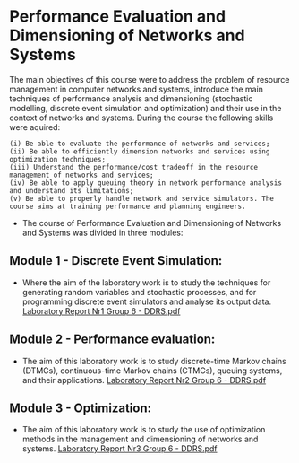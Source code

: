 # Performance Evaluation and Dimensioning of Networks and Systems

The main objectives of this course were to address the problem of resource management in computer networks and systems, introduce the main techniques of performance analysis and dimensioning (stochastic modelling, discrete event simulation and optimization) and their use in the context of networks and systems. During the course the following skills were aquired: 
    
    (i) Be able to evaluate the performance of networks and services; 
    (ii) Be able to efficiently dimension networks and services using optimization techniques; 
    (iii) Understand the performance/cost tradeoff in the resource management of networks and services; 
    (iv) Be able to apply queuing theory in network performance analysis and understand its limitations; 
    (v) Be able to properly handle network and service simulators. The course aims at training performance and planning engineers.
    
* The course of Performance Evaluation and Dimensioning of Networks and Systems was divided in three modules:

## Module 1 - Discrete Event Simulation:
* Where the aim of the laboratory work is to study the techniques for generating random variables and stochastic processes, and for programming discrete event simulators and analyse its output data. [Laboratory Report Nr1 Group 6 - DDRS.pdf](https://github.com/Felix-Saraiva/Performance-Evaluation-and-Dimensioning-of-Networks-and-Systems/files/8682563/Laboratory.Report.Nr1.Group.6.-.DDRS.pdf)

## Module 2 - Performance evaluation:
* The aim of this laboratory work is to study discrete-time Markov chains (DTMCs), continuous-time Markov chains (CTMCs), queuing systems, and their applications. [Laboratory Report Nr2 Group 6 - DDRS.pdf](https://github.com/Felix-Saraiva/Performance-Evaluation-and-Dimensioning-of-Networks-and-Systems/files/8682560/Laboratory.Report.Nr2.Group.6.-.DDRS.pdf)

## Module 3 - Optimization:
* The aim of this laboratory work is to study the use of optimization methods in the management and dimensioning of networks and systems. [Laboratory Report Nr3 Group 6 - DDRS.pdf](https://github.com/Felix-Saraiva/Performance-Evaluation-and-Dimensioning-of-Networks-and-Systems/files/8682567/Laboratory.Report.Nr3.Group.6.-.DDRS.pdf)



